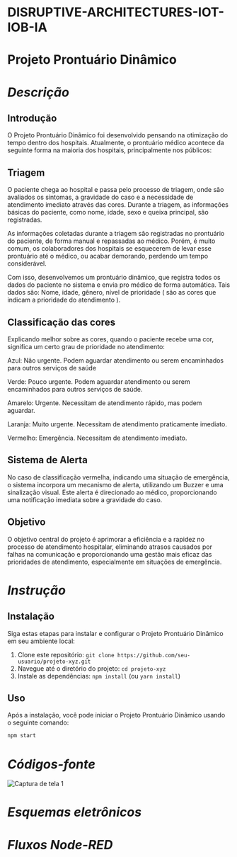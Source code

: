 # DISRUPTIVE-ARCHITECTURES-IOT-IOB-IA
# Projeto Prontuário Dinâmico
# _Descrição_

## Introdução
O Projeto Prontuário Dinâmico foi desenvolvido pensando na otimização do tempo dentro dos hospitais. Atualmente, o prontuário médico acontece da seguinte forma na maioria dos hospitais, principalmente nos públicos:

## Triagem

O paciente chega ao hospital e passa pelo processo de triagem, onde são avaliados os sintomas, a gravidade do caso e a necessidade de atendimento imediato através das cores.
Durante a triagem, as informações básicas do paciente, como nome, idade, sexo e queixa principal, são registradas.

As informações coletadas durante a triagem são registradas no  prontuário do paciente, de forma manual e repassadas ao médico. Porém, é muito comum, os colaboradores dos hospitais se esquecerem de levar esse prontuário até o médico, ou acabar demorando, perdendo um tempo considerável.

Com isso, desenvolvemos um prontuário dinâmico, que registra todos os dados do paciente no sistema e envia pro médico de forma automática. Tais dados são: Nome, idade, gênero, nível de prioridade ( são as cores que indicam a prioridade do atendimento ). 

## Classificação das cores

Explicando melhor sobre as cores, quando o paciente recebe uma cor, significa um certo grau de prioridade no atendimento:

Azul: Não urgente. Podem aguardar atendimento ou serem encaminhados para outros serviços de saúde

Verde: Pouco urgente. Podem aguardar atendimento ou serem encaminhados para outros serviços de saúde.

Amarelo: Urgente. Necessitam de atendimento rápido, mas podem aguardar.

Laranja: Muito urgente. Necessitam de atendimento praticamente imediato.

Vermelho: Emergência. Necessitam de atendimento imediato.

## Sistema de Alerta

No caso de classificação vermelha, indicando uma situação de emergência, o sistema incorpora um mecanismo de alerta, utilizando um Buzzer e uma sinalização visual. Este alerta é direcionado ao médico, proporcionando uma notificação imediata sobre a gravidade do caso. 

## Objetivo

O objetivo central do projeto é aprimorar a eficiência e a rapidez no processo de atendimento hospitalar, eliminando atrasos causados por falhas na comunicação e proporcionando uma gestão mais eficaz das prioridades de atendimento, especialmente em situações de emergência.

# _Instrução_

## Instalação
Siga estas etapas para instalar e configurar o Projeto Prontuário Dinâmico em seu ambiente local:

1. Clone este repositório: `git clone https://github.com/seu-usuario/projeto-xyz.git`
2. Navegue até o diretório do projeto: `cd projeto-xyz`
3. Instale as dependências: `npm install` (ou `yarn install`)

## Uso
Após a instalação, você pode iniciar o Projeto Prontuário Dinâmico usando o seguinte comando:

```bash
npm start
```

# _Códigos-fonte_

![Captura de tela 1](https://private-user-images.githubusercontent.com/126917573/284101918-03cad1fc-e671-4853-91d6-2ab2bba8eb56.png?jwt=eyJhbGciOiJIUzI1NiIsInR5cCI6IkpXVCJ9.eyJpc3MiOiJnaXRodWIuY29tIiwiYXVkIjoicmF3LmdpdGh1YnVzZXJjb250ZW50LmNvbSIsImtleSI6ImtleTEiLCJleHAiOjE3MDA0NDA5MjUsIm5iZiI6MTcwMDQ0MDYyNSwicGF0aCI6Ii8xMjY5MTc1NzMvMjg0MTAxOTE4LTAzY2FkMWZjLWU2NzEtNDg1My05MWQ2LTJhYjJiYmE4ZWI1Ni5wbmc_WC1BbXotQWxnb3JpdGhtPUFXUzQtSE1BQy1TSEEyNTYmWC1BbXotQ3JlZGVudGlhbD1BS0lBSVdOSllBWDRDU1ZFSDUzQSUyRjIwMjMxMTIwJTJGdXMtZWFzdC0xJTJGczMlMkZhd3M0X3JlcXVlc3QmWC1BbXotRGF0ZT0yMDIzMTEyMFQwMDM3MDVaJlgtQW16LUV4cGlyZXM9MzAwJlgtQW16LVNpZ25hdHVyZT0yNDRjMjUxMDNjZDQzZWRkMGUxZGI1YjliZjA1MTdkMDdlN2IzMDczM2VhYzZmZGVhMjI4MzY0Y2YyMGI2OTNmJlgtQW16LVNpZ25lZEhlYWRlcnM9aG9zdCZhY3Rvcl9pZD0wJmtleV9pZD0wJnJlcG9faWQ9MCJ9.cxCHoqs3yQaRSrdWF0UdYwGSzJt9wFTu52C9HfwNKno)

# _Esquemas eletrônicos_

# _Fluxos Node-RED_





